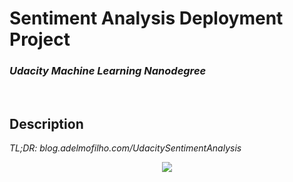 # Sentiment Analysis Deployment Project
### *Udacity Machine Learning Nanodegree*

<br>

## Description
*TL;DR: blog.adelmofilho.com/UdacitySentimentAnalysis*






<center>
<img src="https://i.imgur.com/89xoYJv.png">
</center>


## 